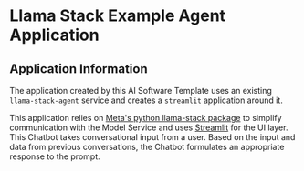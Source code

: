# Llama Stack Example Agent Application

## Application Information

The application created by this AI Software Template uses an existing `llama-stack-agent` service and creates a `streamlit` application around it.

This application relies on [Meta's python llama-stack package](https://github.com/meta-llama/llama-stack) to simplify communication with the Model Service and uses [Streamlit](https://streamlit.io/) for the UI layer. This Chatbot takes conversational input from a user. Based on the input and data from previous conversations, the Chatbot formulates an appropriate response to the prompt.
